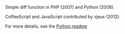 Simple diff function in PHP (2007) and Python (2008).

CoffeeScript and JavaScript contributed by vjeux (2012).

For more details, see the [Python readme](simplediff/tree/master/python)
